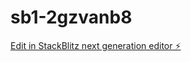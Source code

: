 # sb1-2gzvanb8

[Edit in StackBlitz next generation editor ⚡️](https://stackblitz.com/~/github.com/izdabelle/sb1-2gzvanb8)